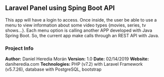 <h2>Laravel Panel using Sping Boot API</h2>
This app will have a login to access. 
Once inside, the user be able to use a menu to view information about some video types {movies, series, tv shows...}.
Each menu option is calling another APP developed with Java Spring Boot. 
So, the current app make calls through an REST API with Java.
    
<h3>Project Info</h3>
<div>
    <b>Author:</b> Daniel Heredia Morán
    <b>Version:</b> 1.0
    <b>Date:</b> 02/14/2019
    <b>Website:</b> daniheredia.com
    <b>Technologies:</b> PHP (v7.2) with Laravel Framework (v5.7.26), database with PostgreSQL, bootstrap
</div>
